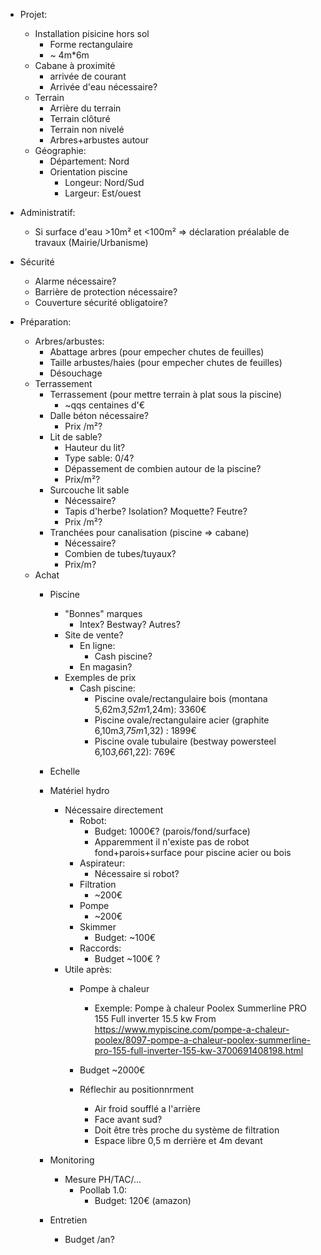 * Projet:
	* Installation pisicine hors sol  
		* Forme rectangulaire
		* ~ 4m*6m
	* Cabane à proximité
		* arrivée de courant
	  * Arrivée d'eau nécessaire?
	* Terrain
		* Arrière du terrain
		* Terrain clôturé
		* Terrain non nivelé
		* Arbres+arbustes autour
	* Géographie:
		* Département: Nord
		* Orientation piscine
			* Longeur: Nord/Sud
			* Largeur: Est/ouest
		
* Administratif:
	* Si surface d'eau >10m² et <100m² => déclaration préalable de travaux (Mairie/Urbanisme)
* Sécurité
	* Alarme nécessaire?
	* Barrière de protection nécessaire? 
	* Couverture sécurité obligatoire?
* Préparation:
	* Arbres/arbustes:
		* Abattage arbres (pour empecher chutes de feuilles)
		* Taille arbustes/haies (pour empecher chutes de feuilles)
		* Désouchage
	* Terrassement
		* Terrassement (pour mettre terrain à plat sous la piscine)
			* ~qqs centaines d'€
		* Dalle béton nécessaire?
			* Prix /m²?
		* Lit de sable?
			* Hauteur du lit?
			* Type sable: 0/4?
			* Dépassement de combien autour de la piscine?
			* Prix/m²?
		* Surcouche lit sable
			* Nécessaire?
			* Tapis d'herbe? Isolation? Moquette? Feutre?
			* Prix /m²?
		* Tranchées pour canalisation (piscine => cabane)
			* Nécessaire?
			* Combien de tubes/tuyaux?
			* Prix/m?	
	* Achat
		* Piscine
			* "Bonnes" marques
				* Intex? Bestway? Autres?
			* Site de vente?
				* En ligne:
					* Cash piscine?
				* En magasin?
			* Exemples de prix
				* Cash piscine:
					* Piscine ovale/rectangulaire bois (montana 5,62m*3,52m*1,24m): 3360€
					* Piscine ovale/rectangulaire acier (graphite 6,10m*3,75m*1,32) : 1899€
					* Piscine ovale tubulaire (bestway powersteel 6,10*3,66*1,22): 769€
					
		* Echelle
		
		* Matériel hydro
			* Nécessaire directement
				* Robot:
					* Budget: 1000€? (parois/fond/surface)
					* Apparemment il n'existe pas de robot fond+parois+surface pour piscine acier ou bois
				* Aspirateur:
					* Nécessaire si robot?
				* Filtration
					* ~200€
				* Pompe
					* ~200€
				* Skimmer
					* Budget: ~100€
				* Raccords:
					* Budget ~100€ ?
			* Utile après:
				* Pompe à chaleur
					* Exemple: 
						Pompe à chaleur Poolex Summerline PRO 155 Full inverter 15.5 kw
						From <https://www.mypiscine.com/pompe-a-chaleur-poolex/8097-pompe-a-chaleur-poolex-summerline-pro-155-full-inverter-155-kw-3700691408198.html> 
					
				* Budget ~2000€
				* Réflechir au positionnrment
					* Air froid soufflé a l'arrière 
					* Face avant sud?
					* Doit être très proche du système de filtration
					* Espace libre 0,5 m derrière et 4m devant
				
				
		* Monitoring
			* Mesure PH/TAC/...
				* Poollab 1.0:
					* Budget: 120€ (amazon)
		* Entretien
			* Budget /an?
